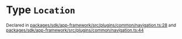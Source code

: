 # Type `Location`
<sub>Declared in [packages/sdk/app-framework/src/plugins/common/navigation.ts:28](https://github.com/dxos/dxos/blob/d7adf231c/packages/sdk/app-framework/src/plugins/common/navigation.ts#L28) and [packages/sdk/app-framework/src/plugins/common/navigation.ts:44](https://github.com/dxos/dxos/blob/d7adf231c/packages/sdk/app-framework/src/plugins/common/navigation.ts#L44)</sub>






